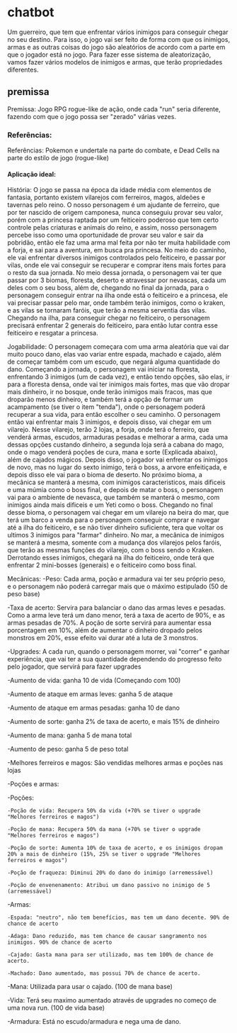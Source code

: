 # chatbot

Um guerreiro, que tem que enfrentar vários inimigos para conseguir chegar no seu destino. Para isso, o jogo vai ser feito de forma com que os inimigos, armas e as outras coisas do jogo são aleatórios de acordo com a parte em que o jogador está no jogo. Para fazer esse sistema de aleatorização, vamos fazer vários modelos de inimigos e armas, que terão propriedades diferentes.

## premissa

Premissa: Jogo RPG rogue-like de ação, onde cada "run" seria diferente, fazendo com que o jogo possa ser "zerado" várias vezes.

### Referências:

Referências: Pokemon e undertale na parte do combate, e Dead Cells na parte do estilo de jogo (rogue-like)

#### Aplicação ideal:

História: O jogo se passa na época da idade média com elementos de fantasia, portanto existem vilarejos com ferreiros, magos, aldeões e tavernas pelo reino. O nosso personagem é um ajudante de ferreiro, que por ter nascido de origem camponesa, nunca conseguiu provar seu valor, porém com a princesa raptada por um feiticeiro poderoso que tem certo controle pelas criaturas e animais do reino, e assim, nosso personagem percebe isso como uma oportunidade de provar seu valor e sair da pobridão, então ele faz uma arma mal feita por não ter muita habilidade com a forja, e sai para a aventura, em busca pra princesa. No meio do caminho, ele vai enfrentar diversos inimigos controlados pelo feiticeiro, e passar por vilas, onde ele vai conseguir se recuperar e comprar itens mais fortes para o resto da sua jornada. No meio dessa jornada, o personagem vai ter que passar por 3 biomas, floresta, deserto e atravessar por nevascas, cada um deles com o seu boss, além de, chegando no final da jornada, para o personagem conseguir entrar na ilha onde está o feiticeiro e a princesa, ele vai precisar passar pelo mar, onde também terão inimigos, como o kraken, e as vilas se tornaram faróis, que terão a mesma serventia das vilas. Chegando na ilha, para conseguir chegar no feiticeiro, o personagem precisará enfrentar 2 generais do feiticeiro, para então lutar contra esse feiticeiro e resgatar a princesa.

Jogabilidade: O personagem começara com uma arma aleatória que vai dar muito pouco dano, elas vao variar entre espada, machado e cajado, além de começar também com um escudo, que negará alguma quantidade do dano. Começando a jornada, o personagem vai iniciar na floresta, enfrentando 3 inimigos (um de cada vez), e então tendo opções, são elas, ir para a floresta densa, onde vai ter inimigos mais fortes, mas que vão dropar mais dinheiro, ir no bosque, onde terão inimigos mais fracos, mas que droparão menos dinheiro, e também terá a opção de formar um acampamento (se tiver o item "tenda"), onde o personagem poderá recuperar a sua vida, para então escolher o seu caminho. O personagem então vai enfrentar mais 3 inimigos, e depois disso, vai chegar em um vilarejo. Nesse vilarejo, terão 2 lojas, a forja, onde terá o ferreiro, que venderá armas, escudos, armaduras pesadas e melhorar a arma, cada uma dessas opções custando dinheiro, a segunda loja será a cabana do mago, onde o mago venderá poções de cura, mana e sorte (Explicada abaixo), além de cajados mágicos. Depois disso, o jogador vai enfrentar os inimigos de novo, mas no lugar do sexto inimigo, terá o boss, a arvore enfeitiçada, e depois disso ele vai para o bioma de deserto. No próximo bioma, a mecânica se manterá a mesma, com inimigos caracteristicos, mais dificeis e uma múmia como o boss final, e depois de matar o boss, o personagem vai para o ambiente de nevasca, que também se manterá o mesmo, com inimigos ainda mais dificeis e um Yeti como o boss. Chegando no final desse bioma, o personagem vai chegar em um vilarejo na beira do mar, que terá um barco a venda para o personagem conseguir comprar e navegar até a ilha do feiticeiro, e se não tiver dinheiro suficiente, tera que voltar os ultimos 3 inimigos para "farmar" dinheiro. No mar, a mecânica de inimigos se manterá a mesma, somente com a mudança dos vilarejos pelos faróis, que terão as mesmas funções do vilarejo, com o boss sendo o Kraken. Derrotando esses inimigos, chegará na ilha do feiticeiro, onde terá que enfrentar 2 mini-bosses (generais) e o feiticeiro como boss final.

Mecânicas:
-Peso: Cada arma, poção e armadura vai ter seu próprio peso, e o personagem não poderá carregar mais que o máximo estipulado (50 de peso base)

-Taxa de acerto: Servira para balanciar o dano das armas leves e pesadas. Como a arma leve terá um dano menor, terá a taxa de acerto de 90%, e as armas pesadas de 70%. A poção de sorte servirá para aumentar essa porcentagem em 10%, além de aumentar o dinheiro dropado pelos monstros em 20%, esse efeito vai durar até a luta de 3 monstros.

-Upgrades: A cada run, quando o personagem morrer, vai "correr" e ganhar experiência, que vai ter a sua quantidade dependendo do progresso feito pelo jogador, que servirá para fazer upgrades

  -Aumento de vida: ganha 10 de vida (Começando com 100)
  
  -Aumento de ataque em armas leves: ganha 5 de ataque
 
  -Aumento de ataque em armas pesadas: ganha 10 de dano
  
  -Aumento de sorte: ganha 2% de taxa de acerto, e mais 15% de dinheiro
  
  -Aumento de mana: ganha 5 de mana total
  
  -Aumento de peso: ganha 5 de peso total
  
  -Melhores ferreiros e magos: São vendidas melhores armas e poções nas lojas

-Poções e armas:
 
 -Poções:
    
    -Poção de vida: Recupera 50% da vida (+70% se tiver o upgrade "Melhores ferreiros e magos")
    
    -Poção de mana: Recupera 50% da mana (+70% se tiver o upgrade "Melhores ferreiros e magos")
    
    -Poção de sorte: Aumenta 10% de taxa de acerto, e os inimigos dropam 20% a mais de dinheiro (15%, 25% se tiver o upgrade "Melhores ferreiros e magos")
    
    -Poção de fraqueza: Diminui 20% do dano do inimigo (arremessável)
    
    -Poção de envenenamento: Atribui um dano passivo no inimigo de 5 (arremessável)

 -Armas:
    
    -Espada: "neutro", não tem benefícios, mas tem um dano decente. 90% de chance de acerto
    
    -Adaga: Dano reduzido, mas tem chance de causar sangramento nos inimigos. 90% de chance de acerto
    
    -Cajado: Gasta mana para ser utilizado, mas tem 100% de chance de acerto.
    
    -Machado: Dano aumentado, mas possui 70% de chance de acerto.

-Mana: Utilizada para usar o cajado. (100 de mana base)

-Vida: Terá seu maximo aumentado através de upgrades no começo de uma nova run. (100 de vida base)

-Armadura: Está no escudo/armadura e nega uma de dano.